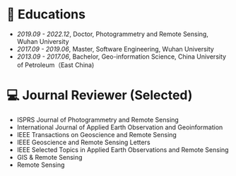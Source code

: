 
# 📖 Educations
- *2019.09 - 2022.12*,  Doctor,  Photogrammetry and Remote Sensing,  Wuhan University
- *2017.09 - 2019.06*,  Master,  Software Engineering,  Wuhan University
- *2013.09 - 2017.06*,  Bachelor,  Geo-information Science,  China University of Petroleum（East China)

# 💻 Journal Reviewer (Selected)
- ISPRS Journal of Photogrammetry and Remote Sensing
- International Journal of Applied Earth Observation and Geoinformation
- IEEE Transactions on Geoscience and Remote Sensing
- IEEE Geoscience and Remote Sensing Letters
- IEEE Selected Topics in Applied Earth Observations and Remote Sensing
- GIS & Remote Sensing
- Remote Sensing
